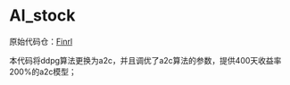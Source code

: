 # AI_stock
原始代码仓：[Finrl](https://github.com/AI4Finance-Foundation/FinRL)

本代码将ddpg算法更换为a2c，并且调优了a2c算法的参数，提供400天收益率200%的a2c模型；
